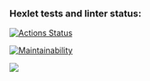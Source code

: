 ### Hexlet tests and linter status:
[![Actions Status](https://github.com/Valerii-Denisov/python-project-52/workflows/hexlet-check/badge.svg)](https://github.com/Valerii-Denisov/python-project-52/actions)

[![Maintainability](https://api.codeclimate.com/v1/badges/323e89cda1720a383afc/maintainability)](https://codeclimate.com/github/Valerii-Denisov/python-project-52/maintainability)

<a href="https://codeclimate.com/github/Valerii-Denisov/python-project-52/test_coverage"><img src="https://api.codeclimate.com/v1/badges/323e89cda1720a383afc/test_coverage" /></a>